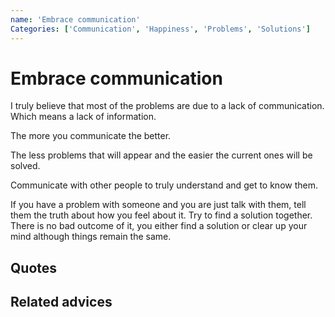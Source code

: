 ```yaml
---
name: 'Embrace communication'
Categories: ['Communication', 'Happiness', 'Problems', 'Solutions']
---
```

# Embrace communication

I truly believe that most of the problems are due to a lack of communication. Which means a lack of information.

The more you communicate the better.

The less problems that will appear and the easier the current ones will be solved.

Communicate with other people to truly understand and get to know them.

If you have a problem with someone and you are just talk with them, tell them the truth about how you feel about it. Try to find a solution together. There is no bad outcome of it, you either find a solution or clear up your mind although things remain the same.

## Quotes

## Related advices

